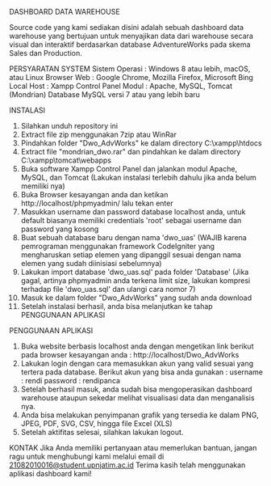 DASHBOARD DATA WAREHOUSE

Source code yang kami sediakan disini adalah sebuah dashboard data warehouse yang bertujuan untuk menyajikan data dari warehouse secara visual dan interaktif berdasarkan database AdventureWorks pada skema Sales dan Production.

PERSYARATAN SYSTEM
Sistem Operasi  : Windows 8 atau lebih, macOS, atau Linux
Browser Web     : Google Chrome, Mozilla Firefox, Microsoft Bing
Local Host      : Xampp Control Panel
Modul           : Apache, MySQL, Tomcat (Mondrian)
Database MySQL versi 7 atau yang lebih baru

INSTALASI
1. Silahkan unduh repository ini
2. Extract file zip menggunakan 7zip atau WinRar
3. Pindahkan folder "Dwo_AdvWorks" ke dalam directory C:\xampp\htdocs
4. Extract file "mondrian_dwo.rar" dan pindahkan ke dalam directory C:\xampp\tomcat\webapps 
5. Buka software Xampp Control Panel dan jalankan modul Apache, MySQL, dan Tomcat (Lakukan instalasi terlebih dahulu jika anda belum memiliki nya)
6. Buka Browser kesayangan anda dan ketikan http://localhost/phpmyadmin/ lalu tekan enter
7. Masukkan username dan password database localhost anda, untuk default biasanya memiliki credentials 'root' sebagai username dan password yang kosong
8. Buat sebuah database baru dengan nama 'dwo_uas' (WAJIB karena pemrograman menggunakan framework CodeIgniter yang mengharuskan setiap elemen yang dipanggil sesuai dengan nama elemen yang sudah diinisiasi sebelumnya)
9. Lakukan import database 'dwo_uas.sql' pada folder 'Database' (Jika gagal, artinya phpmyadmin anda terkena limit size, lakukan kompresi terhadap file 'dwo_uas.sql' dan ulangi cara nomor 7)
10. Masuk ke dalam folder "Dwo_AdvWorks" yang sudah anda download
11. Setelah instalasi berhasil, anda bisa melanjutkan ke tahap PENGGUNAAN APLIKASI

PENGGUNAAN APLIKASI
1. Buka website berbasis localhost anda dengan mengetikan link berikut pada browser kesayangan anda : http://localhost/Dwo_AdvWorks 
2. Lakukan login dengan cara memasukkan akun yang valid sesuai yang tertera pada database. Berikut akun yang bisa anda gunakan :
username  : rendi
password  : rendipanca
3. Setelah berhasil masuk, anda sudah bisa mengoperasikan dashboard warehouse ataupun sekedar melihat visualisasi data dan menganalisis nya.
4. Anda bisa melakukan penyimpanan grafik yang tersedia ke dalam PNG, JPEG, PDF, SVG, CSV, hingga file Excel (XLS)
5. Setelah aktifitas selesai, silahkan lakukan logout.

KONTAK
Jika Anda memiliki pertanyaan atau memerlukan bantuan, jangan ragu untuk menghubungi kami melalui email di 21082010016@student.upnjatim.ac.id
Terima kasih telah menggunakan aplikasi dashboard kami!

